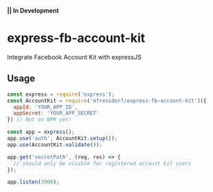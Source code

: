 **|| In Development**

# express-fb-account-kit
Integrate Facebook Account Kit with expressJS

## Usage

```js
const express = require('express');
const AccountKit = require('mfressdorf/express-fb-account-kit')({
  appId: 'YOUR_APP_ID',
  appSecret: 'YOUR_APP_SECRET'
}) // Not on NPM yet!

const app = express();
app.use('auth', AccountKit.setup());
app.use(AccountKit.validate());

app.get('secretPath', (req, res) => {
  // should only be visible for registered account kit users
});

app.listen(3000);
```
